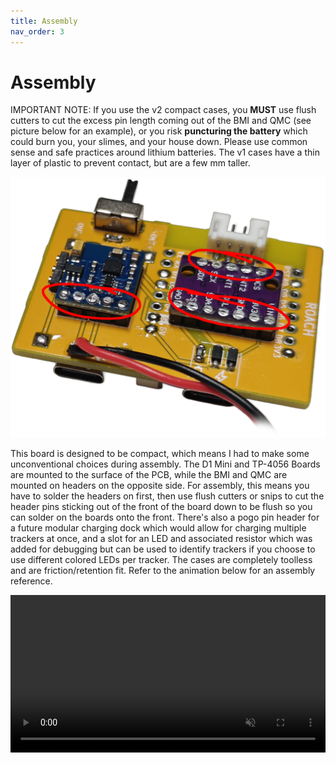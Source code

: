 ```yaml
---
title: Assembly
nav_order: 3
---
```


# Assembly

IMPORTANT NOTE: If you use the v2 compact cases, you **MUST** use flush cutters to cut the excess pin length coming out of the BMI and QMC (see picture below for an example), or you risk **puncturing the battery** which could burn you, your slimes, and your house down. Please use common sense and safe practices around lithium batteries. The v1 cases have a thin layer of plastic to prevent contact, but are a few mm taller. 

![flush_cut](images/flush.png)

This board is designed to be compact, which means I had to make some unconventional choices during assembly. The D1 Mini and TP-4056 Boards are mounted to the surface of the PCB, while the BMI and QMC are mounted on headers on the opposite side. For assembly, this means you have to solder the headers on first, then use flush cutters or snips to cut the header pins sticking out of the front of the board down to be flush so you can solder on the boards onto the front. There's also a pogo pin header for a future modular charging dock which would allow for charging multiple trackers at once, and a slot for an LED and associated resistor which was added for debugging but can be used to identify trackers if you choose to use different colored LEDs per tracker. The cases are completely toolless and are friction/retention fit. Refer to the animation below for an assembly reference.

<video style="max-width: 730px; width:100%" src="videos/speen_mobo.mp4" autoplay loop muted></video>
